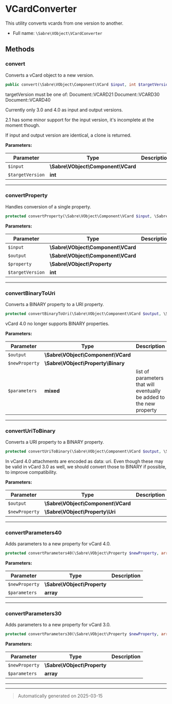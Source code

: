 
# VCardConverter

This utility converts vcards from one version to another.



* Full name: `\Sabre\VObject\VCardConverter`




## Methods


### convert

Converts a vCard object to a new version.

```php
public convert(\Sabre\VObject\Component\VCard $input, int $targetVersion): mixed
```

targetVersion must be one of:
  Document::VCARD21
  Document::VCARD30
  Document::VCARD40

Currently only 3.0 and 4.0 as input and output versions.

2.1 has some minor support for the input version, it's incomplete at the
moment though.

If input and output version are identical, a clone is returned.






**Parameters:**

| Parameter | Type | Description |
|-----------|------|-------------|
| `$input` | **\Sabre\VObject\Component\VCard** |  |
| `$targetVersion` | **int** |  |





***

### convertProperty

Handles conversion of a single property.

```php
protected convertProperty(\Sabre\VObject\Component\VCard $input, \Sabre\VObject\Component\VCard $output, \Sabre\VObject\Property $property, int $targetVersion): mixed
```








**Parameters:**

| Parameter | Type | Description |
|-----------|------|-------------|
| `$input` | **\Sabre\VObject\Component\VCard** |  |
| `$output` | **\Sabre\VObject\Component\VCard** |  |
| `$property` | **\Sabre\VObject\Property** |  |
| `$targetVersion` | **int** |  |





***

### convertBinaryToUri

Converts a BINARY property to a URI property.

```php
protected convertBinaryToUri(\Sabre\VObject\Component\VCard $output, \Sabre\VObject\Property\Binary $newProperty, mixed& $parameters): \Sabre\VObject\Property\Uri
```

vCard 4.0 no longer supports BINARY properties.






**Parameters:**

| Parameter | Type | Description |
|-----------|------|-------------|
| `$output` | **\Sabre\VObject\Component\VCard** |  |
| `$newProperty` | **\Sabre\VObject\Property\Binary** |  |
| `$parameters` | **mixed** | list of parameters that will eventually be added to<br />the new property |





***

### convertUriToBinary

Converts a URI property to a BINARY property.

```php
protected convertUriToBinary(\Sabre\VObject\Component\VCard $output, \Sabre\VObject\Property\Uri $newProperty): \Sabre\VObject\Property\Binary|null
```

In vCard 4.0 attachments are encoded as data: uri. Even though these may
be valid in vCard 3.0 as well, we should convert those to BINARY if
possible, to improve compatibility.






**Parameters:**

| Parameter | Type | Description |
|-----------|------|-------------|
| `$output` | **\Sabre\VObject\Component\VCard** |  |
| `$newProperty` | **\Sabre\VObject\Property\Uri** |  |





***

### convertParameters40

Adds parameters to a new property for vCard 4.0.

```php
protected convertParameters40(\Sabre\VObject\Property $newProperty, array $parameters): mixed
```








**Parameters:**

| Parameter | Type | Description |
|-----------|------|-------------|
| `$newProperty` | **\Sabre\VObject\Property** |  |
| `$parameters` | **array** |  |





***

### convertParameters30

Adds parameters to a new property for vCard 3.0.

```php
protected convertParameters30(\Sabre\VObject\Property $newProperty, array $parameters): mixed
```








**Parameters:**

| Parameter | Type | Description |
|-----------|------|-------------|
| `$newProperty` | **\Sabre\VObject\Property** |  |
| `$parameters` | **array** |  |





***


***
> Automatically generated on 2025-03-15
